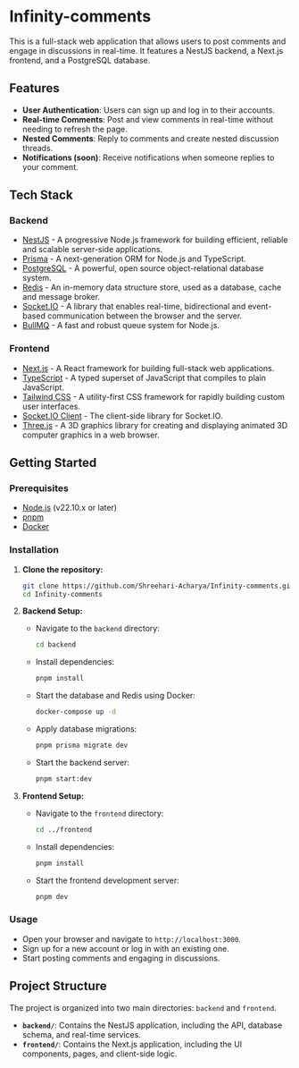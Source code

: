 
# Infinity-comments

This is a full-stack web application that allows users to post comments and engage in discussions in real-time. It features a NestJS backend, a Next.js frontend, and a PostgreSQL database.

## Features

- **User Authentication**: Users can sign up and log in to their accounts.
- **Real-time Comments**: Post and view comments in real-time without needing to refresh the page.
- **Nested Comments**: Reply to comments and create nested discussion threads.
- **Notifications (soon)**: Receive notifications when someone replies to your comment.

## Tech Stack

### Backend

- [NestJS](https://nestjs.com/) - A progressive Node.js framework for building efficient, reliable and scalable server-side applications.
- [Prisma](https://www.prisma.io/) - A next-generation ORM for Node.js and TypeScript.
- [PostgreSQL](https://www.postgresql.org/) - A powerful, open source object-relational database system.
- [Redis](https://redis.io/) - An in-memory data structure store, used as a database, cache and message broker.
- [Socket.IO](https://socket.io/) - A library that enables real-time, bidirectional and event-based communication between the browser and the server.
- [BullMQ](https://bullmq.io/) - A fast and robust queue system for Node.js.

### Frontend

- [Next.js](https://nextjs.org/) - A React framework for building full-stack web applications.
- [TypeScript](https://www.typescriptlang.org/) - A typed superset of JavaScript that compiles to plain JavaScript.
- [Tailwind CSS](https://tailwindcss.com/) - A utility-first CSS framework for rapidly building custom user interfaces.
- [Socket.IO Client](https://socket.io/docs/v4/client-initialization/) - The client-side library for Socket.IO.
- [Three.js](https://threejs.org/) - A 3D graphics library for creating and displaying animated 3D computer graphics in a web browser.

## Getting Started

### Prerequisites

- [Node.js](https://nodejs.org/en/) (v22.10.x or later)
- [pnpm](https://pnpm.io/installation)
- [Docker](https://www.docker.com/get-started)

### Installation

1. **Clone the repository:**

   ```bash
   git clone https://github.com/Shreehari-Acharya/Infinity-comments.git
   cd Infinity-comments
   ```

2. **Backend Setup:**

   - Navigate to the `backend` directory:
     ```bash
     cd backend
     ```
   - Install dependencies:
     ```bash
     pnpm install
     ```
   - Start the database and Redis using Docker:
     ```bash
     docker-compose up -d
     ```
   - Apply database migrations:
     ```bash
     pnpm prisma migrate dev
     ```
   - Start the backend server:
     ```bash
     pnpm start:dev
     ```

3. **Frontend Setup:**

   - Navigate to the `frontend` directory:
     ```bash
     cd ../frontend
     ```
   - Install dependencies:
     ```bash
     pnpm install
     ```
   - Start the frontend development server:
     ```bash
     pnpm dev
     ```

### Usage

- Open your browser and navigate to `http://localhost:3000`.
- Sign up for a new account or log in with an existing one.
- Start posting comments and engaging in discussions.

## Project Structure

The project is organized into two main directories: `backend` and `frontend`.

- **`backend/`**: Contains the NestJS application, including the API, database schema, and real-time services.
- **`frontend/`**: Contains the Next.js application, including the UI components, pages, and client-side logic.


